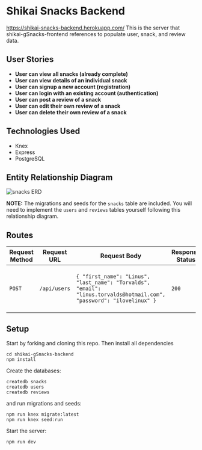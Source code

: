 # Shikai Snacks Backend
https://shikai-snacks-backend.herokuapp.com/
This is the server that shikai-gSnacks-frontend references to populate user, snack, and review data.

## User Stories
- **User can view all snacks (already complete)**
- **User can view details of an individual snack**
- **User can signup a new account (registration)**
- **User can login with an existing account (authentication)**
- **User can post a review of a snack**
- **User can edit their own review of a snack**
- **User can delete their own review of a snack**

## Technologies Used
* Knex
* Express
* PostgreSQL



## Entity Relationship Diagram

![snacks ERD](./snacks_erd.jpg)

**NOTE:** The migrations and seeds for the `snacks` table are included. You will need to implement the `users` and `reviews` tables yourself following this relationship diagram.

## Routes

| Request Method | Request URL | Request Body | Response Status | Response Body                                                  |
|----------------|-------------|--------------|-----------------|----------------------------------------------------------------|
| `POST`         | `/api/users`           | `{ "first_name": "Linus", "last_name": "Torvalds", "email": "linus.torvalds@hotmail.com", "password": "ilovelinux" }` | `200`           | `{ id: 2, "first_name": "Linus", "last_name": "Torvalds", ... } |


## Setup

Start by forking and cloning this repo.
Then install all dependencies

```shell
cd shikai-gSnacks-backend
npm install
```

Create the databases:

```shell
createdb snacks
createdb users
createdb reviews
```

and run migrations and seeds:

```shell
npm run knex migrate:latest
npm run knex seed:run
```

Start the server:

```shell
npm run dev
```
